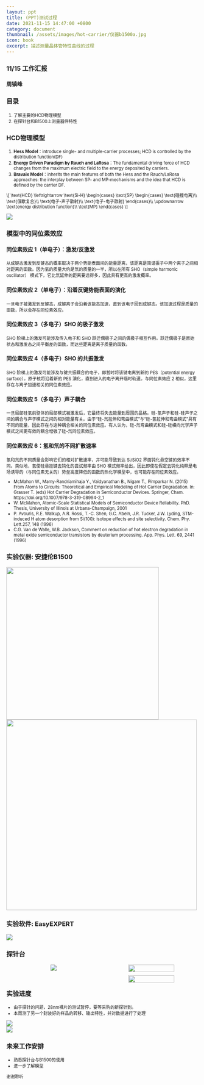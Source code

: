 ```yaml
---
layout: ppt
title: (PPT)测试过程
date: 2021-11-15 14:47:00 +0800
category: document
thumbnail: /assets/images/hot-carrier/仪器b1500a.jpg
icon: book
excerpt: 描述测量晶体管特性曲线的过程
---
```


<style>
    .twocolumn {
      display: grid;
      grid-template-columns: 1fr 1fr;
      grid-gap: 10px;
      text-align: center;
    }
    p {
      font-size: 80%;
      text-align: left;
    }
    table, ul, ol {
      font-size: 80%;
    }
</style>

<div class="reveal">
  <div class="slides">
    <!-- 标题 -->
    <section>
      <h3>11/15 工作汇报</h3>
      <h4>周镇峰</h4>
    </section>
    <section>
      <h3>目录</h3>
      <ol>
        <li>了解主要的HCD物理模型</li>
        <li>在探针台和B1500上测量器件特性</li>
      </ol>
    </section>
    <!-- 物理模型 -->
    <section>
    <h3>HCD物理模型</h3>
    <ol>
        <li><strong>Hess Model</strong>：introduce single- and multiple-carrier processes; HCD is controlled by the distribution function(DF)</li>
        <li><strong>Energy Driven Paradigm by Rauch and LaRosa</strong>：The fundamental driving force of HCD changes from the maximum electric field to the energy deposited by carriers.</li>
        <li><strong>Bravaix Model</strong>：inherits the main features of both the Hess and the Rauch/LaRosa approaches: the interplay between SP- and MP-mechanisms and the idea that HCD is defined by the carrier DF.</li>
    </ol>
    </section>
    <section>
      <section>
        <p>
        \[
        \text{HCD}
        \leftrightarrow
        \text{Si-H}
        \begin{cases}
        \text{SP}
        \begin{cases}
            \text{碰撞电离}\\
            \text{俄歇复合}\\
            \text{电子-声子散射}\\
            \text{电子-电子散射}
        \end{cases}\\
        \updownarrow \text{energy distribution function}\\
        \text{MP}
        \end{cases}
        \]
        </p>
      </section>
      <section>
        <img src="/assets/images/hot-carrier/SVE%20vs%20MVE.jpg">
      </section>
    </section>
    <section>
      <section>
        <h3>模型中的同位素效应</h3>
      </section>
      <section>
        <h4>同位素效应 1（单电子）：激发/反激发</h4>
        <p>从成键态激发到反键态的概率取决于两个势能表面间的能量距离，该距离是简谐振子中两个离子之间相对距离的函数。因为氢的质量大约是氘的质量的一半，所以在所有 SHO（simple harmonic oscillator） 模式下，它比氘延伸的距离要远得多，因此具有更高的激发概率。</p>
      </section>
      <section>
        <h4>同位素效应 2（单电子）：沿着反键势能表面的演化</h4>
        <p>一旦电子被激发到反键态，成键离子会沿着该能态加速，直到该电子回到成键态。该加速过程是质量的函数，所以会存在同位素效应。</p>
      </section>
      <section>
        <h4>同位素效应 3（多电子）SHO 的极子激发</h4>
        <p>SHO 阶梯上的激发可能涉及传入电子和 SHO 跃迁偶极子之间的偶极子相互作用。跃迁偶极子是原始状态和激发态之间平衡差的函数，而这些距离是离子质量的函数。</p>
      </section>
      <section>
        <h4>同位素效应 4（多电子）SHO 的共振激发</h4>
        <p>SHO 阶梯上的激发可能涉及与键共振耦合的电子，即暂时将该键电离到新的 PES（potential energy surface）。原子核将沿着新的 PES 演化，直到进入的电子离开临时轨道。与同位素效应 2 相似，这里存在与离子加速相关的同位素效应。</p>
      </section>
      <section>
        <h4>同位素效应 5（多电子）声子耦合</h4>
        <p>一旦局部硅氢前驱体的局部模式被激发后，它最终将失去能量到周围的晶格。硅-氢声子和硅-硅声子之间的耦合与声子模式之间的相对能量有关。由于“硅-氘拉伸和弯曲模式”与“硅-氢拉伸和弯曲模式”具有不同的能量，因此存在与这种耦合相关的同位素效应。有人认为，硅-氘弯曲模式和硅-硅横向光学声子模式之间更有效的耦合增强了硅-氘同位素效应。</p>
      </section>
      <section>
        <h4>同位素效应 6：氢和氘的不同扩散速率</h4>
        <p>氢和氘的不同质量会影响它们的相对扩散速率，并可能导致到达 Si/SiO2 界面钝化悬空键的效率不同。类似地，氢使硅悬挂键去钝化的尝试频率由 SHO 模式频率给出，因此即使在假定去钝化纯粹是电场诱导的（与同位素无关的）势垒高度降低的函数的热化学模型中，也可能存在同位素效应。</p>
      </section>
      <section>
      <ul>
        <li>McMahon W., Mamy-Randriamihaja Y., Vaidyanathan B., Nigam T., Pimparkar N. (2015) From Atoms to Circuits: Theoretical and Empirical Modeling of Hot Carrier Degradation. In: Grasser T. (eds) Hot Carrier Degradation in Semiconductor Devices. Springer, Cham. https://doi.org/10.1007/978-3-319-08994-2_1</li>
        <li>W. McMahon, Atomic-Scale Statistical Models of Semiconductor Device Reliability. PhD. Thesis, University of Illinois at Urbana-Champaign, 2001</li>
        <li>P. Avouris, R.E. Walkup, A.R. Rossi, T.-C. Shen, G.C. Abeln, J.R. Tucker, J.W. Lyding, STM-induced H atom desorption from Si(100): isotope effects and site selectivity. Chem. Phy. Lett.257, 148 (1996)</li>
        <li>C.G. Van de Walle, W.B. Jackson, Comment on reduction of hot electron degradation in metal oxide semiconductor transistors by deuterium processing. App. Phys. Lett. 69, 2441 (1996)</li>
      </ul>
      </section>
    </section>
    <section>
        <section>
          <h3>实验仪器: 安捷伦B1500</h3>
          <img src="/assets/images/hot-carrier/仪器b1500a.jpg" width="400">
          <img src="/assets/images/hot-carrier/仪器b1500a接口.jpg" width="500">
        </section>
        <section>
          <h3>实验软件: EasyEXPERT</h3>
          <img src="/assets/images/hot-carrier/EasyEXPERT界面.jpg">
        </section>
        <section>
          <h3>探针台</h3>
          <div class="twocolumn">
            <div>
              <img src="/assets/images/hot-carrier/探针台.jpg">
            </div>
            <div>
              <img src="/assets/images/hot-carrier/压针.jpg" width="70%">
              <img src="/assets/images/hot-carrier/压针后.jpg" width="70%">
            </div>
          </div>
        </section>
        <section>
          <h3>实验进度</h3>
          <ul>
            <li>由于探针的问题，28nm裸片的测试暂停，要等采购的新探针到。</li>
            <li>本周测了另一个封装好的样品的转移、输出特性，并对数据进行了处理</li>
          </ul>
        </section>
        <section>
          <img src="/assets/images/hot-carrier/1115-数据处理2.jpg">
        </section>
        <section>
          <img src="/assets/images/hot-carrier/1115-数据处理1.jpg">
        </section>
    </section>
    <section>
      <h3>未来工作安排</h3>
      <ul>
        <li>熟悉探针台与B1500的使用</li>
        <li>进一步了解模型</li>
      </ul>
    </section>
    <section>
      <p>谢谢聆听</p>
    </section>
  </div>
</div>